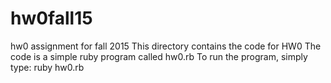 # hw0fall15
hw0 assignment for fall 2015
This directory contains the code for HW0
The code is a simple ruby program called hw0.rb
To run the program, simply type:  ruby hw0.rb
